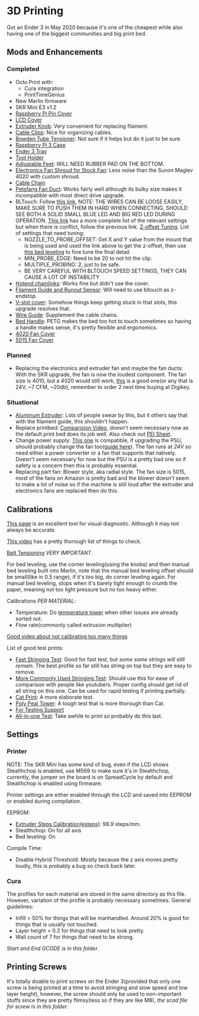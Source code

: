# 3D Printing

Got an Ender 3 in May 2020 because it's one of the cheapest while also having one of the biggest communities and big print bed.

## Mods and Enhancements

### Completed

- Octo Print with:
  - Cura integration
  - PrintTimeGenius
- New Marlin firmware
- SKR Mini E3 v1.2
- [Raspberry Pi Pin Cover][28]
- [LCD Cover][29]
- [Extruder Knob][30]: Very convenient for replacing filament.
- [Cable Clips][31]: Nice for organizing cables.
- [Bowden Tube Tensioner][33]: Not sure if it helps but do it just to be sure.
- [Raspberry Pi 3 Case][35]
- [Ender 3 Tray][36]
- [Tool Holder][37]
- [Adjustable Feet][38]: WILL NEED RUBBER PAD ON THE BOTTOM.
- [Electronics Fan Shroud for Stock Fan][47]: Less noise than the Sunon Maglev 4020 with custom shroud.
- [Cable Chain][39]
- [Petsfang Fan Duct][24]: Works fairly well although its bulky size makes it incompatible with most direct drive upgrade.
- BLTouch: Follow [this link][41], NOTE: THE WIRES CAN BE LOOSE EASILY, MAKE SURE TO PUSH THEM IN HARD WHEN CONNECTING, SHOULD SEE BOTH A SOLID SMALL BLUE LED AND BIG RED LED DURING OPERATION. [This link][42] has a more complete list of the relevant settings but when there is conflict, follow the previous link. [Z-offset Tuning][44]. List of settings that need tuning:
  - NOZZLE_TO_PROBE_OFFSET: Get X and Y value from the mount that is being used and used the link above to get the z-offset, then use [this bed leveling][50] to fine tune the final detail.
  - MIN_PROBE_EDGE: Need to be 20 to not hit the clip.
  - MULTIPLE_PROBING: 2, just to be safe.
  - BE VERY CAREFUL WITH BLTOUCH SPEED SETTINGS, THEY CAN CAUSE A LOT OF INSTABILITY
- [Hotend chainlinks][34]: Works fine but didn't use the cover.
- [Filament Guide and Runout Sensor][45]: Will need to use bltouch as z-endstop.
- [V-slot cover][48]: Somehow things keep getting stuck in that slots, this upgrade resolves that.
- [Wire Guide][46]: Supplement the cable chains.
- [Bed Handle][49]: PETG makes the bed too hot to touch sometimes so having a handle makes sense, it's pretty flexible and ergonomics.
- [4020 Fan Cover][51]
- [5015 Fan Cover][52]

### Planned

- Replacing the electronics and extruder fan and maybe the fan ducts: With the SKR upgrade, the fan is now the loudest component. The fan size is 4010, but a 4020 would still work, [this][23] is a good one(or any that is 24V, ~7 CFM, ~20db), remember to order 2 next time buying at Digikey.

### Situational

- [Aluminum Extruder][25]: Lots of people swear by this, but it others say that with the filament guide, this shouldn't happen.
- Replace printbed: [Comparision Video][18], doesn't seem necessary now as the default print bed does its job well. Also check out [PEI Sheet][19].
- Change power supply: [This one][20] is compatible, if upgrading the PSU, should probably change the fan too([guide here][21]). The fan runs at _24V_ so need either a power converter or a fan that supports that natively. Doesn't seem necessary for now but the PSU is a pretty bad one so if safety is a concern then this is probably essential.
- Replacing part fan: Blower style, aka radial style. The fan size is 5015, most of the fans on Amazon is pretty bad and the blower doesn't seem to make a lot of noise so if the machine is still loud after the extruder and electronics fans are replaced then do this.

## Calibrations

[This page][4] is an excellent tool for visual diagnostic. Although it may not always be accurate.

[This video][3] has a pretty thorough list of things to check.

[Belt Tensioning][15] _VERY IMPORTANT_.

For bed leveling, use the corner leveling(using the knobs) and then manual bed leveling built into Marlin, note that the manual bed leveling offset should be small(like in 0.5 range), if it's too big, do corner leveling again. For manual bed leveling, stops when it's barely tight enough to crumb the paper, meaning not too light pressure but no too heavy either.

Calibrations _PER MATERIAL_:

- Temperature: Do [temperature tower][2] when other issues are already sorted out.
- Flow rate(commonly called extrusion multiplier)

[Good video about not calibrating too many things][7]

List of good test prints:

- [Fast Stringing Test][8]: Good for fast test, but _some some strings will still remain_. The best profile so far still has string on top but they are easy to remove.
- [More Commonly Used Stringing Test][11]: Should use this for ease of comparison with people like youtubers. Proper config should get rid of all string on this one. Can be used for rapid testing if printing partially.
- [Cat Print][16]: A more elaborate test.
- [Poly Peal Tower][17]: A tough test that is more thorough than Cat.
- [For Testing Support][27]
- [All-in-one Test][9]: Take awhile to print so probably do this last.

## Settings

### Printer

NOTE: The SKR Mini has some kind of bug, even if the LCD shows Stealthchop is enabled, use M569 to make sure it's in Stealthchop, currently, the jumper on the board is on SpreadCycle by default and Stealthchop is enabled using firmware.

Printer settings are either enabled through the LCD and saved into EEPROM or enabled during compilation.

EEPROM:

- [Extruder Steps Calibration(esteps)][1]: 98.9 steps/mm.
- Stealthchop: On for all axis
- Bed leveling: On

Compile Time:

- Disable Hybrid Threshold: Mostly because the z axis moves pretty loudly, this is probably a bug so check back later.

### Cura

The profiles for each material are stored in the same directory as this file. However, variation of the profile is probably necessary sometimes. General guidelines:

- Infill > 50% for things that will be manhandled. Around 20% is good for things that is usually not touched.
- Layer height < 0.2 for things that need to look pretty.
- Wall count of 7 for things that need to be strong.

_Start and End GCODE is in this folder_.

## Printing Screws

It's totally doable to print screws on the Ender 3(provided that only one screw is being printed at a time to avoid stringing and slow speed and low layer height), however, the screw should only be used to non-important stuffs since they are pretty flimsy(less so if they are like M8), _the scad file for screw is in this folder_.

[1]: https://www.youtube.com/watch?v=X3A9Ir2SreI
[2]: https://hobbyhoarder.net/temperature-tower/
[3]: https://www.youtube.com/watch?v=qddYsbHawno&feature=youtu.be
[4]: https://www.simplify3d.com/support/print-quality-troubleshooting/
[6]: https://support.3dverkstan.se/article/23-a-visual-ultimaker-troubleshooting-guide
[7]: https://www.youtube.com/watch?v=Mbn1ckR86Z8
[8]: https://www.thingiverse.com/thing:2219103
[9]: https://www.thingiverse.com/thing:2656594/files
[10]: https://all3dp.com/2/cura-retraction-settings-how-to-avoid-stringing/
[11]: https://www.thingiverse.com/thing:2766430
[15]: https://www.youtube.com/watch?time_continue=251&v=PTvUSPapnuE&feature=emb_logo
[16]: https://www.thingiverse.com/thing:1545913
[17]: https://www.thingiverse.com/thing:2064029
[18]: https://www.youtube.com/watch?v=baVA5G8HH04&app=desktop
[19]: https://www.amazon.com/Gizmo-Dorks-Printer-Surface-Adhesive/dp/B074XLD5QH
[20]: https://www.amazon.com/LRS-350-24-Switching-Supply-350-4W-115Vac/dp/B07RF38JXK
[21]: https://www.thingiverse.com/thing:2967389
[22]: https://www.youtube.com/watch?v=l0kCD02BzzY
[23]: https://www.digikey.com/product-detail/en/sunon-fans/MF40202V2-1000U-A99/259-1801-ND/6198739
[24]: https://www.thingiverse.com/thing:2759439
[25]: https://www.reddit.com/r/ender3/comments/b37y32/ender_3_fix_aluminum_extruder_upgrade/
[27]: https://www.thingiverse.com/thing:3064242
[28]: https://www.thingiverse.com/thing:1874648/files
[29]: https://www.thingiverse.com/thing:3004849/files
[30]: https://www.thingiverse.com/thing:3176144/files
[31]: https://www.thingiverse.com/thing:2960375/files
[33]: https://www.thingiverse.com/thing:936611/files
[34]: https://www.thingiverse.com/thing:3132855
[35]: https://www.thingiverse.com/thing:3016364
[36]: https://www.thingiverse.com/thing:2957317/files
[37]: https://www.thingiverse.com/thing:3554420/files
[38]: https://www.thingiverse.com/thing:3322727
[39]: https://www.thingiverse.com/thing:2920060/files
[41]: https://www.youtube.com/watch?v=p504oU-D6iE&feature=youtu.be
[42]: https://www.reddit.com/r/ender3/comments/e894j7/marlin_20x_guide_for_ender_3_using_skr_mini_e3_v12/
[43]: https://www.thingiverse.com/thing:3878340
[44]: https://www.youtube.com/watch?v=y_1Kg45APko
[45]: https://www.thingiverse.com/thing:3357097/files
[46]: https://www.thingiverse.com/thing:2949858/files
[47]: https://www.thingiverse.com/thing:2981976
[48]: https://www.thingiverse.com/thing:3248551
[49]: https://www.thingiverse.com/thing:3945923
[50]: https://www.thingiverse.com/thing:3118088/files
[51]: https://www.thingiverse.com/thing:2260116
[52]: https://www.thingiverse.com/thing:2067508/files
